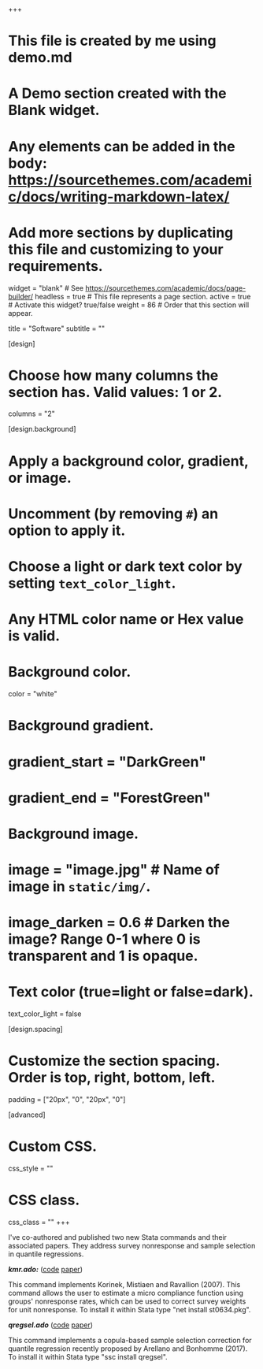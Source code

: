 +++
# This file is created by me using demo.md
# A Demo section created with the Blank widget.
# Any elements can be added in the body: https://sourcethemes.com/academic/docs/writing-markdown-latex/
# Add more sections by duplicating this file and customizing to your requirements.

widget = "blank"  # See https://sourcethemes.com/academic/docs/page-builder/
headless = true  # This file represents a page section.
active = true  # Activate this widget? true/false
weight = 86  # Order that this section will appear.

title = "Software"
subtitle = ""

[design]
  # Choose how many columns the section has. Valid values: 1 or 2.
  columns = "2"

[design.background]
  # Apply a background color, gradient, or image.
  #   Uncomment (by removing `#`) an option to apply it.
  #   Choose a light or dark text color by setting `text_color_light`.
  #   Any HTML color name or Hex value is valid.

  # Background color.
 color = "white"
  
  # Background gradient.
#  gradient_start = "DarkGreen"
#  gradient_end = "ForestGreen"
  
  # Background image.
  # image = "image.jpg"  # Name of image in `static/img/`.
  # image_darken = 0.6  # Darken the image? Range 0-1 where 0 is transparent and 1 is opaque.

  # Text color (true=light or false=dark).
  text_color_light = false

[design.spacing]
  # Customize the section spacing. Order is top, right, bottom, left.
  padding = ["20px", "0", "20px", "0"]

[advanced]
 # Custom CSS. 
 css_style = ""
 
 # CSS class.
 css_class = ""
+++

I've co-authored and published two new Stata commands and their associated papers. They address survey nonresponse and sample selection in quantile regressions.

***kmr.ado:*** ([code](https://github.com/erciomunoz/kmr) [paper](https://stonecenter.gc.cuny.edu/files/2019/01/SCWP02_kmr-A-Command-to-Correct-Survey-Weights-for-Unit-Nonresponse-using-Group%E2%80%99s-Response-Rates.pdf))

This command implements Korinek, Mistiaen and Ravallion (2007). This command allows the user to estimate a micro compliance function using groups' nonresponse rates, which can be used to correct survey weights for unit nonresponse. To install it within Stata type "net install st0634.pkg".

***qregsel.ado*** ([code](https://github.com/erciomunoz/qregsel) [paper](https://www.erciomunoz.org/files/Draft_qregsel.pdf))

This command implements a copula-based sample selection correction for quantile regression recently proposed by Arellano and Bonhomme (2017). To install it within Stata type "ssc install qregsel".



